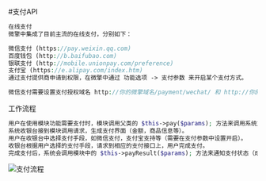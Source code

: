 #支付API

```PHP 
在线支付
微擎中集成了目前主流的在线支付，分别如下：

微信支付 (https://pay.weixin.qq.com)
百度钱包 (http://b.baifubao.com)
银联支付 (http://mobile.unionpay.com/preference)
支付宝 (https://e.alipay.com/index.htm)
通过支付提供商申请到权限，在微擎中通过 功能选项 -> 支付参数 来开启某个支付方式。

微信支付需要设置支付授权域名 http://你的微擎域名/payment/wechat/ 和 http://你的微擎域名/app/


```

工作流程

```php
用户在使用模块功能需要支付时，模块调用父类的 $this->pay($params); 方法来调用系统支付功能。
系统收银台接到模块调用请求，生成支付界面（金额，商品信息等）。
用户在收银台中选择支付手段，如微信支付，支付宝支持等（需要在支付参数中设置开启）。
收银台根据用户选择的支付手段，请求到相应的支付接口上，用户完成支付。
完成支付后，系统会调用模块中的 $this->payResult($params); 方法来通知支付状态（成功或是失败）。

```

![支付流程](http://cdn.w7.cc/images/2017/08/02/15016129195980cb7730ddf_h7yd4YxC7o7O.jpg)